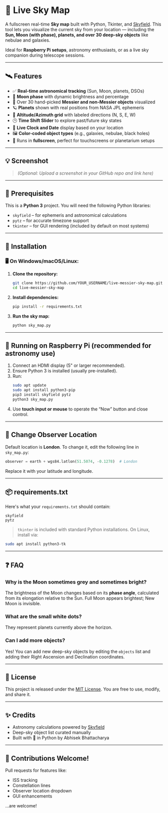# 🌌 Live Sky Map

A fullscreen real-time **Sky map** built with Python, Tkinter, and [Skyfield](https://rhodesmill.org/skyfield/). This tool lets you visualize the current sky from your location — including the **Sun, Moon (with phase), planets, and over 30 deep-sky objects** like nebulae and galaxies.

Ideal for **Raspberry Pi setups**, astronomy enthusiasts, or as a live sky companion during telescope sessions.

---

## 🛰️ Features

- ✅ **Real-time astronomical tracking** (Sun, Moon, planets, DSOs)
- 🌙 **Moon phase** with dynamic brightness and percentage
- 🔭 Over 30 hand-picked **Messier and non-Messier objects** visualized
- 🪐 **Planets** shown with real positions from NASA JPL ephemeris
- 🧭 **Altitude/Azimuth grid** with labeled directions (N, S, E, W)
- 🕒 **Time Shift Slider** to explore past/future sky states
- 📅 **Live Clock and Date** display based on your location
- 🖼️ **Color-coded object types** (e.g., galaxies, nebulae, black holes)
- 🎯 Runs in **fullscreen**, perfect for touchscreens or planetarium setups

---

## 💡 Screenshot

> *(Optional: Upload a screenshot in your GitHub repo and link here)*

---

## 🧰 Prerequisites

This is a **Python 3** project. You will need the following Python libraries:

- `skyfield` – for ephemeris and astronomical calculations
- `pytz` – for accurate timezone support
- `tkinter` – for GUI rendering (included by default on most systems)

---

## 🔧 Installation

### 🖥️ On Windows/macOS/Linux:

1. **Clone the repository:**
   ```bash
   git clone https://github.com/YOUR_USERNAME/live-messier-sky-map.git
   cd live-messier-sky-map
   ```

2. **Install dependencies:**
   ```bash
   pip install -r requirements.txt
   ```

3. **Run the sky map:**
   ```bash
   python sky_map.py
   ```

---

## 🍓 Running on Raspberry Pi (recommended for astronomy use)

1. Connect an HDMI display (5" or larger recommended).
2. Ensure Python 3 is installed (usually pre-installed).
3. Run:
   ```bash
   sudo apt update
   sudo apt install python3-pip
   pip3 install skyfield pytz
   python3 sky_map.py
   ```
4. Use **touch input or mouse** to operate the “Now” button and close control.

---

## 🧭 Change Observer Location

Default location is **London**. To change it, edit the following line in `sky_map.py`:

```python
observer = earth + wgs84.latlon(51.5074, -0.1278)  # London
```

Replace it with your latitude and longitude.

---

## 📦 requirements.txt

Here's what your `requirements.txt` should contain:

```
skyfield
pytz
```

> `tkinter` is included with standard Python installations. On Linux, install via:
```bash
sudo apt install python3-tk
```

---

## ❓ FAQ

### Why is the Moon sometimes grey and sometimes bright?
The brightness of the Moon changes based on its **phase angle**, calculated from its elongation relative to the Sun. Full Moon appears brightest; New Moon is invisible.

### What are the small white dots?
They represent planets currently above the horizon.

### Can I add more objects?
Yes! You can add new deep-sky objects by editing the `objects` list and adding their Right Ascension and Declination coordinates.

---

## 📜 License

This project is released under the [MIT License](LICENSE). You are free to use, modify, and share it.

---

## ✨ Credits

- Astronomy calculations powered by [Skyfield](https://rhodesmill.org/skyfield/)
- Deep-sky object list curated manually
- Built with 💫 in Python by Abhisek Bhattacharya

---

## 🙌 Contributions Welcome!

Pull requests for features like:
- ISS tracking
- Constellation lines
- Observer location dropdown
- GUI enhancements

...are welcome!
